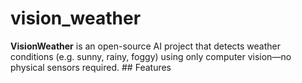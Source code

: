 # vision_weather
**VisionWeather** is an open-source AI project that detects weather conditions (e.g. sunny, rainy, foggy) using only computer vision—no physical sensors required.  ## Features
